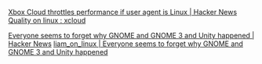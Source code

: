 
[Xbox Cloud throttles performance if user agent is Linux | Hacker News](https://news.ycombinator.com/item?id=31985605)
[Quality on linux : xcloud](https://old.reddit.com/r/xcloud/comments/vrfmuz/quality_on_linux/)

[Everyone seems to forget why GNOME and GNOME 3 and Unity happened | Hacker News](https://news.ycombinator.com/item?id=32257412)
[liam_on_linux | Everyone seems to forget why GNOME and GNOME 3 and Unity happened](https://liam-on-linux.dreamwidth.org/85359.html)
